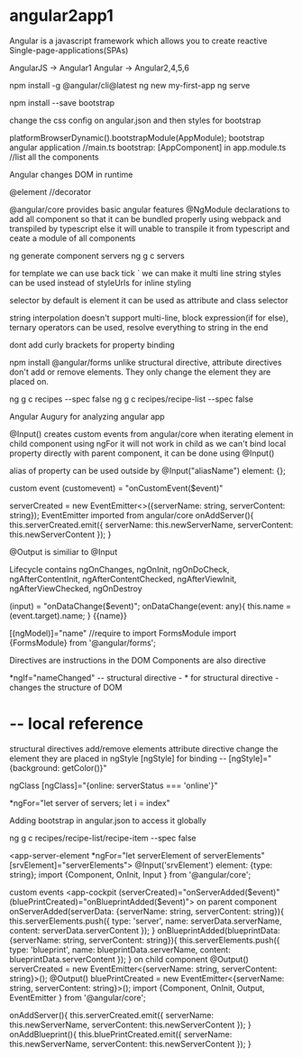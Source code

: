 # angular2app1

Angular is a javascript framework which allows you to create reactive Single-page-applications(SPAs)

AngularJS -> Angular1
Angular -> Angular2,4,5,6

npm install -g @angular/cli@latest
ng new my-first-app
ng serve

npm install --save bootstrap

change the css config on angular.json and then styles for bootstrap

platformBrowserDynamic().bootstrapModule(AppModule); bootstrap angular application //main.ts
bootstrap: [AppComponent] in app.module.ts //list all the components

Angular changes DOM in runtime

@element //decorator

@angular/core provides basic angular features
@NgModule declarations to add all component so that it can be bundled properly using webpack and transpiled by typescript else it will unable to transpile it from typescript and ceate a module of all components

ng generate component servers
ng g c servers

for template we can use back tick ` we can make it multi line string
styles can be used instead of styleUrls for inline styling

selector by default is element it can be used as attribute and class selector

string interpolation doesn't support multi-line, block expression(if for else), ternary operators can be used, resolve everything to string in the end

dont add curly brackets for property binding

npm install @angular/forms
unlike structural directive, attribute directives don't add or remove elements. They only change the element they are placed on.

ng g c recipes --spec false
ng g c recipes/recipe-list --spec false

Angular Augury for analyzing angular app

@Input() creates custom events from angular/core
when iterating element in child component using ngFor it will not work in child as we can't bind local property directly with parent component, it can be done using @Input()

alias of property can be used outside by @Input("aliasName") element: {};

custom event
(customevent) = "onCustomEvent($event)"

serverCreated = new EventEmitter<>({serverName: string, serverContent: string});
EventEmitter imported from angular/core
onAddServer(){
    this.serverCreated.emit({
        serverName: this.newServerName,
        serverContent: this.newServerContent
    });
}

@Output is similiar to @Input

Lifecycle contains ngOnChanges, ngOnInit, ngOnDoCheck, ngAfterContentInit, ngAfterContentChecked, ngAfterViewInit, ngAfterViewChecked, ngOnDestroy

(input) = "onDataChange($event)";
onDataChange(event: any){
    this.name = (<HTMLInputElement>event.target).name;
}
{{name}}

[(ngModel)]="name" //require to import FormsModule
import {FormsModule}   from '@angular/forms';

 Directives are instructions in the DOM
 Components are also directive

 *ngIf="nameChanged" -- structural directive - * for structural directive - changes the structure of DOM

 # -- local reference
 <ng-template></ng-template>

 structural directives add/remove elements
 attribute directive change the element they are placed in
 ngStyle
 [ngStyle] for binding -- [ngStyle]="{background: getColor()}"

 ngClass
 [ngClass]="{online: serverStatus === 'online'}"

 *ngFor="let server of servers; let i = index"

Adding bootstrap in angular.json to access it globally

ng g c recipes/recipe-list/recipe-item --spec false

<app-server-element *ngFor="let serverElement of serverElements" [srvElement]="serverElements"></app-server-element>
@Input('srvElement') element: {type: string};
import {Component, OnInit, Input } from '@angular/core';

custom events
<app-cockpit (serverCreated)="onServerAdded($event)" (bluePrintCreated)="onBlueprintAdded($event)"></app-cockpit>
on parent component
onServerAdded(serverData: {serverName: string, serverContent: string}){
    this.serverElements.push({
        type: 'server',
        name: serverData.serverName,
        content: serverData.serverContent
    });
}
onBlueprintAdded(blueprintData: {serverName: string, serverContent: string}){
    this.serverElements.push({
        type: 'blueprint',
        name: blueprintData.serverName,
        content: blueprintData.serverContent
    });
}
on child component
@Output() serverCreated = new EventEmitter<{serverName: string, serverContent: string}>();
@Output() bluePrintCreated = new EventEmitter<{serverName: string, serverContent: string}>();
import {Component, OnInit, Output, EventEmitter } from '@angular/core';

onAddServer(){
    this.serverCreated.emit({
        serverName: this.newServerName,
        serverContent: this.newServerContent
    });
}
onAddBlueprint(){
    this.bluePrintCreated.emit({
        serverName: this.newServerName,
        serverContent: this.newServerContent
    });
}
